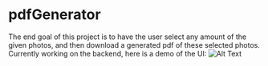# pdfGenerator
The end goal of this project is to have the user select any amount of the given photos, and then download a generated pdf of these selected photos. Currently working on the backend, here is a demo of the UI:
![Alt Text](https://github.com/derikvanschaik/PDFgenerator/blob/main/demo.gif)
